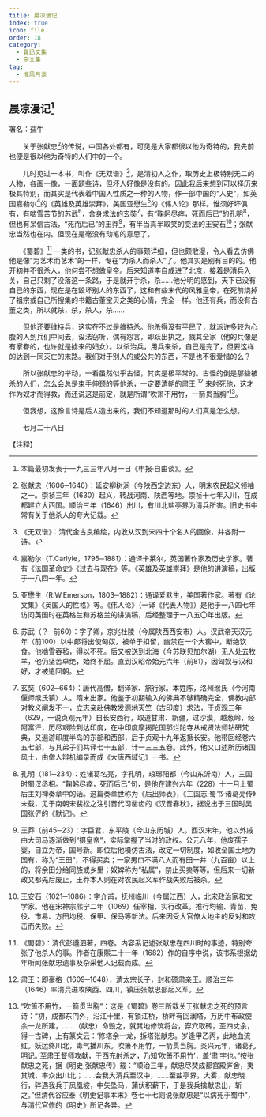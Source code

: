 ```yaml
---
title: 晨凉漫记
index: true
icon: file
order: 18
category:
  - 鲁迅文集
  - 杂文集
tag:  
  - 准风月谈
---
```


## 晨凉漫记[^①]

署名：孺牛

　　关于张献忠[^②]的传说，中国各处都有，可见是大家都很以他为奇特的，我先前也便是很以他为奇特的人们中的一个。

　　儿时见过一本书，叫作《无双谱》[^③]，是清初人之作，取历史上极特别无二的人物，各画一像，一面题些诗，但坏人好像是没有的。因此我后来想到可以择历来极其特别，而其实是代表着中国人性质之一种的人物，作一部中国的“人史”，如英国嘉勒尔[^④]的《英雄及英雄崇拜》，美国亚懋生[^⑤]的《伟人论》那样。惟须好坏俱有，有啮雪苦节的苏武[^⑥]，舍身求法的玄奘[^⑦]，有“鞠躬尽瘁，死而后已”的孔明[^⑧]，但也有呆信古法，“死而后已”的王莽[^⑨]，有半当真半取笑的变法的王安石[^⑩]；张献忠当然也在内。但现在是毫没有动笔的意思了。

　　《蜀碧》[^⑾] 一类的书，记张献忠杀人的事颇详细，但也颇散漫，令人看去仿佛他是像“为艺术而艺术”的一样，专在“为杀人而杀人”了。他其实是别有目的的。他开初并不很杀人，他何尝不想做皇帝。后来知道李自成进了北京，接着是清兵入关，自己只剩了没落这一条路，于是就开手杀，杀……他分明的感到，天下已没有自己的东西，现在是在毁坏别人的东西了，这和有些末代的风雅皇帝，在死前烧掉了祖宗或自己所搜集的书籍古董宝贝之类的心情，完全一样。他还有兵，而没有古董之类，所以就杀，杀，杀人，杀……

　　但他还要维持兵，这实在不过是维持杀。他杀得没有平民了，就派许多较为心腹的人到兵们中间去，设法窃听，偶有怨言，即跃出执之，戮其全家（他的兵像是有家眷的，也许就是掳来的妇女）。以杀治兵，用兵来杀，自己是完了，但要这样的达到一同灭亡的末路。我们对于别人的或公共的东西，不是也不很爱惜的么？

　　所以张献忠的举动，一看虽然似乎古怪，其实是极平常的。古怪的倒是那些被杀的人们，怎么会总是束手伸颈的等他杀，一定要清朝的肃王 [^⑿] 来射死他，这才作为奴才而得救，而还说这是前定，就是所谓“吹箫不用竹，一箭贯当胸”[^⒀]。

　　但我想，这豫言诗是后人造出来的，我们不知道那时的人们真是怎么想。

　　七月二十八日

【注释】

[^①]:本篇最初发表于一九三三年八月一日《申报·自由谈》。

[^②]:张献忠（1606─1646）：延安柳树涧（今陕西定边东）人，明末农民起义领袖之一。崇祯三年（1630）起义，转战河南、陕西等地。崇祯十七年入川，在成都建立大西国。顺治三年（1646）出川，有川北盐亭界为清兵所害。旧史书中常有关于他杀人的夸大记载。

[^③]:《无双谱》：清代金古良编绘，内收从汉到宋四十个名人的画像，并各附一诗。

[^④]:嘉勒尔（T.Carlyle，1795─1881）：通译卡莱尔，英国著作家及历史学家。著有《法国革命史》《过去与现在》等。《英雄及英雄崇拜》是他的讲演稿，出版于一八四一年。

[^⑤]:亚懋生（R.W.Emerson，1803─1882）：通译爱默生，美国著作家。著有《论文集》《英国人的性格》等。《伟人论》（一译《代表人物》）是他于一八四七年访问英国时在英格兰和苏格兰的讲演稿，后经整理于一八五〇年出版。

[^⑥]:苏武（？─前60）：字子卿，京兆杜陵（今属陕西西安市）人。汉武帝天汉元年（前100）以中郎将出使匈奴，被单于扣留，幽禁在一个大窖中，断绝饮食。他啮雪吞毡，得以不死。后又被送到北海（今苏联贝加尔湖）无人处去牧羊，他仍坚苦卓绝，始终不屈。直到汉昭帝始元六年（前81），因匈奴与汉和好，才被遣回朝。

[^⑦]:玄奘（602─664）：唐代高僧，翻译家、旅行家。本姓陈，洛州缑氏（今河南偃师缑氏镇）人。隋末出家。他鉴于初期输入的佛典不够精确完全，佛教内部对教义阐发不一，立志亲赴佛教发源地天竺（古印度）求法，于贞观三年（629，一说贞观元年）自长安西行，取道甘肃、新疆，过沙漠，越葱岭，经阿富汗，历尽艰险到达印度，在中印度摩揭陀国那烂陀寺从戒贤法师钻研梵典，又遍游印度半岛的东部和西部，后于贞观十九年返抵长安。他带回经卷六五七部，与其弟子们共译七十五部，计一三三五卷。此外，他又口述所历诸国风土，由僧人辩机编录而成《大唐西域记》一书。

[^⑧]:孔明（181─234）：姓诸葛名亮，字孔明，琅琊阳都（今山东沂南）人，三国时蜀汉丞相。“鞠躬尽瘁，死而后已”句，是他在建兴六年（228）十一月上蜀后主刘禅奏章中的话。这篇奏章世称为《后出师表》，《三国志·蜀书·诸葛亮传》未载，见于南朝宋裴松之注引晋代习凿齿的《汉晋春秋》，据说出于三国时吴国张俨的《默记》。

[^⑨]:王莽（前45─23）：字巨君，东平陵（今山东历城）人。西汉末年，他以外戚由大司马逐渐做到“摄皇帝”，实际掌握了当时的政权。公元八年，他废孺子婴，自立为帝，国号新。即位后他模仿古法，改定一切制度，如收全国土地为国有，称为“王田”，不得买卖；一家男口不满八人而有田一井（九百亩）以上的，将余田分给同族或乡里；奴婢称为“私属”，禁止买卖等等。但后来一切新政又都先后废止，王莽本人则在对农民起义军作战失败后被杀。

[^⑩]:王安石（1021─1086）：字介甫，抚州临川（今属江西）人，北宋政治家和文学家。他在宋神宗熙宁二年（1069）任宰相，实行改革，推行均输、青苗、免役、市易、方田均税、保甲、保马等新法。后来因受大官僚大地主的反对和攻击而失败。

[^⑾]:《蜀碧》：清代彭遵泗著，四卷。内容系记述张献忠在四川时的事迹，特别夸张了他杀人的事。作者在康熙二十一年（1682）作的自序中说，该书系根据幼年所闻张献忠遗事及杂采他人记载而成。

[^⑿]:肃王：即豪格（1609─1648），清太宗长子，封和硕肃亲王。顺治三年（1646）率清兵进攻陕西、四川，镇压张献忠部起义军。

[^⒀]:“吹箫不用竹，一箭贯当胸”：这是《蜀碧》卷三所载关于张献忠之死的预言诗：“初，成都东门外，沿江十里，有锁江桥，桥畔有回澜塔，万历中布政使余一龙所建，……（献忠）命毁之，就其地修筑将台，穿穴取砖，至四丈余，得一古碑，上有篆文云：‘修塔余一龙，拆塔张献忠。岁逢甲乙丙，此地血流红。妖运终川北，毒气播川东。吹箫不用竹，一箭贯当胸。炎兴元年，诸葛孔明记。’至肃王督师攻献，于西充射杀之，乃知‘吹箫不用竹’，盖‘肃’字也。”按张献忠之死，据《明史·张献忠传》载：“顺治三年，献忠尽焚成都宫殿庐舍，夷其城，率众出川北；……会我大清兵至汉中，……至盐亭界，大雾，献忠晓行，猝遇我兵于凤凰坡，中矢坠马，蒲伏积薪下，于是我兵擒献忠出，斩之。”但清代谷应泰《明史记事本末》卷七十七则说张献忠是“以病死于蜀中”，与清代官修的《明史》所记各异。
